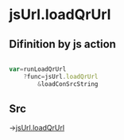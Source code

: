 # jsUrl.loadQrUrl

## Difinition by js action

```js.js

var=runLoadQrUrl
	?func=jsUrl.loadQrUrl
		&loadConSrcString
```

## Src

->[jsUrl.loadQrUrl](https://github.com/puutaro/CommandClick/blob/master/app/src/main/java/com/puutaro/commandclick/fragment_lib/terminal_fragment/js_interface/JsUrl.kt#L88)


